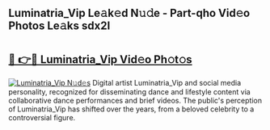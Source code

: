 ## Luminatria_Vip Le𝚊k𝚎d N𝚞𝚍e - Part-qho Vid𝚎o Photos Le𝚊ks sdx2I

# <h2><a href="http://fbbjssp.evod.top/?m=Luminatria_Vip">🔗 👉🔴 Luminatria_Vip Vid𝚎o Ph𝚘t𝚘s</a></h2>

[![Luminatria_Vip N𝚞d𝚎s](https://i.imgur.com/8V9OHl7.gif)](http://fbbjssp.evod.top/?m=Luminatria_Vip)
Digital artist Luminatria_Vip and social media personality, recognized for disseminating dance and lifestyle content via collaborative dance performances and brief videos. The public's perception of Luminatria_Vip has shifted over the years, from a beloved celebrity to a controversial figure. 
